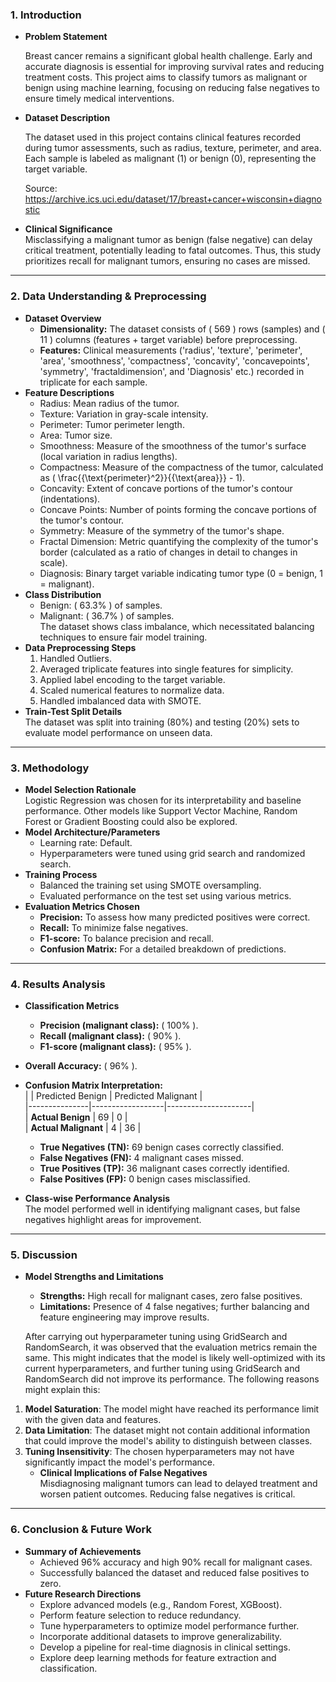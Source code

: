 ### **1. Introduction**

- **Problem Statement**

  Breast cancer remains a significant global health challenge. Early and accurate diagnosis is essential for improving survival rates and reducing treatment costs. This project aims to classify tumors as malignant or benign using machine learning, focusing on reducing false negatives to ensure timely medical interventions.

- **Dataset Description**

  The dataset used in this project contains clinical features recorded during tumor assessments, such as radius, texture, perimeter, and area. Each sample is labeled as malignant (1) or benign (0), representing the target variable.

  Source: https://archive.ics.uci.edu/dataset/17/breast+cancer+wisconsin+diagnostic

- **Clinical Significance**  
  Misclassifying a malignant tumor as benign (false negative) can delay critical treatment, potentially leading to fatal outcomes. Thus, this study prioritizes recall for malignant tumors, ensuring no cases are missed.

---

### **2. Data Understanding & Preprocessing**

- **Dataset Overview**
  - **Dimensionality:** The dataset consists of \( 569 \) rows (samples) and \( 11 \) columns (features + target variable) before preprocessing.
  - **Features:** Clinical measurements ('radius', 'texture', 'perimeter', 'area', 'smoothness', 'compactness',
    'concavity', 'concavepoints', 'symmetry', 'fractaldimension', and 'Diagnosis' etc.) recorded in triplicate for each sample.
- **Feature Descriptions**
  - Radius: Mean radius of the tumor.
  - Texture: Variation in gray-scale intensity.
  - Perimeter: Tumor perimeter length.
  - Area: Tumor size.
  - Smoothness: Measure of the smoothness of the tumor's surface (local variation in radius lengths).
  - Compactness: Measure of the compactness of the tumor, calculated as \( \frac{{\text{perimeter}^2}}{{\text{area}}} - 1\).
  - Concavity: Extent of concave portions of the tumor's contour (indentations).
  - Concave Points: Number of points forming the concave portions of the tumor's contour.
  - Symmetry: Measure of the symmetry of the tumor's shape.
  - Fractal Dimension: Metric quantifying the complexity of the tumor's border (calculated as a ratio of changes in detail to changes in scale).
  - Diagnosis: Binary target variable indicating tumor type (0 = benign, 1 = malignant).
- **Class Distribution**
  - Benign: \( 63.3\% \) of samples.
  - Malignant: \( 36.7\% \) of samples.  
    The dataset shows class imbalance, which necessitated balancing techniques to ensure fair model training.
- **Data Preprocessing Steps**
  1.  Handled Outliers.
  2.  Averaged triplicate features into single features for simplicity.
  3.  Applied label encoding to the target variable.
  4.  Scaled numerical features to normalize data.
  5.  Handled imbalanced data with SMOTE.
- **Train-Test Split Details**  
  The dataset was split into training (80%) and testing (20%) sets to evaluate model performance on unseen data.

---

### **3. Methodology**

- **Model Selection Rationale**  
  Logistic Regression was chosen for its interpretability and baseline performance. Other models like Support Vector Machine, Random Forest or Gradient Boosting could also be explored.
- **Model Architecture/Parameters**
  - Learning rate: Default.
  - Hyperparameters were tuned using grid search and randomized search.
- **Training Process**
  - Balanced the training set using SMOTE oversampling.
  - Evaluated performance on the test set using various metrics.
- **Evaluation Metrics Chosen**
  - **Precision:** To assess how many predicted positives were correct.
  - **Recall:** To minimize false negatives.
  - **F1-score:** To balance precision and recall.
  - **Confusion Matrix:** For a detailed breakdown of predictions.

---

### **4. Results Analysis**

- **Classification Metrics**
  - **Precision (malignant class):** \( 100\% \).
  - **Recall (malignant class):** \( 90\% \).
  - **F1-score (malignant class):** \( 95\% \).
- **Overall Accuracy:** \( 96\% \).

- **Confusion Matrix Interpretation:**  
  | | Predicted Benign | Predicted Malignant |  
  |---------------|------------------|---------------------|  
  | **Actual Benign** | 69 | 0 |  
  | **Actual Malignant** | 4 | 36 |
  - **True Negatives (TN):** 69 benign cases correctly classified.
  - **False Negatives (FN):** 4 malignant cases missed.
  - **True Positives (TP):** 36 malignant cases correctly identified.
  - **False Positives (FP):** 0 benign cases misclassified.
- **Class-wise Performance Analysis**  
  The model performed well in identifying malignant cases, but false negatives highlight areas for improvement.

---

### **5. Discussion**

- **Model Strengths and Limitations**

  - **Strengths:** High recall for malignant cases, zero false positives.
  - **Limitations:** Presence of 4 false negatives; further balancing and feature engineering may improve results.

  After carrying out hyperparameter tuning using GridSearch and RandomSearch, it was observed that the evaluation metrics remain the same.
  This might indicates that the model is likely well-optimized with its current hyperparameters, and further tuning using GridSearch and RandomSearch did not improve its performance. The following reasons might explain this:

1. **Model Saturation**: The model might have reached its performance limit with the given data and features.
2. **Data Limitation**: The dataset might not contain additional information that could improve the model's ability to distinguish between classes.
3. **Tuning Insensitivity**: The chosen hyperparameters may not have significantly impact the model's performance.
   - **Clinical Implications of False Negatives**  
     Misdiagnosing malignant tumors can lead to delayed treatment and worsen patient outcomes. Reducing false negatives is critical.

---

### **6. Conclusion & Future Work**

- **Summary of Achievements**
  - Achieved 96% accuracy and high 90% recall for malignant cases.
  - Successfully balanced the dataset and reduced false positives to zero.
- **Future Research Directions**
  - Explore advanced models (e.g., Random Forest, XGBoost).
  - Perform feature selection to reduce redundancy.
  - Tune hyperparameters to optimize model performance further.
  - Incorporate additional datasets to improve generalizability.
  - Develop a pipeline for real-time diagnosis in clinical settings.
  - Explore deep learning methods for feature extraction and classification.
